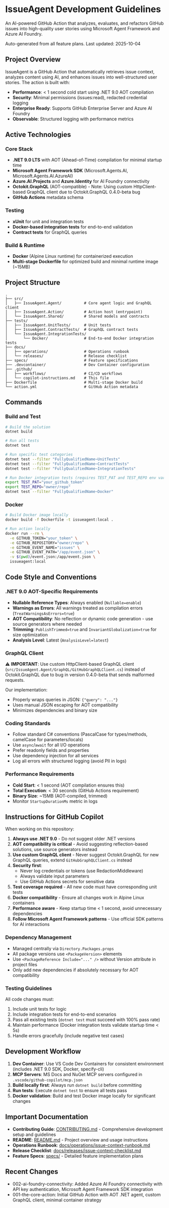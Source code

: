 # IssueAgent Development Guidelines

An AI-powered GitHub Action that analyzes, evaluates, and refactors GitHub issues into high-quality user stories using Microsoft Agent Framework and Azure AI Foundry.

Auto-generated from all feature plans. Last updated: 2025-10-04

## Project Overview

IssueAgent is a GitHub Action that automatically retrieves issue context, analyzes content using AI, and enhances issues into well-structured user stories. The action is built with:
- **Performance**: < 1 second cold start using .NET 9.0 AOT compilation
- **Security**: Minimal permissions (issues:read), redacted credential logging
- **Enterprise Ready**: Supports GitHub Enterprise Server and Azure AI Foundry
- **Observable**: Structured logging with performance metrics

## Active Technologies

### Core Stack
- **.NET 9.0 LTS** with AOT (Ahead-of-Time) compilation for minimal startup time
- **Microsoft Agent Framework SDK** (Microsoft.Agents.AI, Microsoft.Agents.AI.AzureAI)
- **Azure.AI.Projects** and **Azure.Identity** for AI Foundry connectivity
- **Octokit.GraphQL** (AOT-compatible) - Note: Using custom HttpClient-based GraphQL client due to Octokit.GraphQL 0.4.0-beta bug
- **GitHub Actions** metadata schema

### Testing
- **xUnit** for unit and integration tests
- **Docker-based integration tests** for end-to-end validation
- **Contract tests** for GraphQL queries

### Build & Runtime
- **Docker** (Alpine Linux runtime) for containerized execution
- **Multi-stage Dockerfile** for optimized build and minimal runtime image (~15MB)

## Project Structure

```
.
├── src/
│   ├── IssueAgent.Agent/          # Core agent logic and GraphQL client
│   ├── IssueAgent.Action/         # Action host (entrypoint)
│   └── IssueAgent.Shared/         # Shared models and contracts
├── tests/
│   ├── IssueAgent.UnitTests/      # Unit tests
│   ├── IssueAgent.ContractTests/  # GraphQL contract tests
│   └── IssueAgent.IntegrationTests/
│       └── Docker/                # End-to-end Docker integration tests
├── docs/
│   ├── operations/                # Operations runbook
│   └── releases/                  # Release checklist
├── specs/                         # Feature specifications
├── .devcontainer/                 # Dev Container configuration
├── .github/
│   ├── workflows/                 # CI/CD workflows
│   └── copilot-instructions.md    # This file
├── Dockerfile                     # Multi-stage Docker build
└── action.yml                     # GitHub Action metadata
```

## Commands

### Build and Test
```bash
# Build the solution
dotnet build

# Run all tests
dotnet test

# Run specific test categories
dotnet test --filter "FullyQualifiedName~UnitTests"
dotnet test --filter "FullyQualifiedName~ContractTests"
dotnet test --filter "FullyQualifiedName~IntegrationTests"

# Run Docker integration tests (requires TEST_PAT and TEST_REPO env vars)
export TEST_PAT="your_github_token"
export TEST_REPO="owner/repo"
dotnet test --filter "FullyQualifiedName~Docker"
```

### Docker
```bash
# Build Docker image locally
docker build -f Dockerfile -t issueagent:local .

# Run action locally
docker run --rm \
  -e GITHUB_TOKEN="your_token" \
  -e GITHUB_REPOSITORY="owner/repo" \
  -e GITHUB_EVENT_NAME="issues" \
  -e GITHUB_EVENT_PATH="/app/event.json" \
  -v $(pwd)/event.json:/app/event.json \
  issueagent:local
```

## Code Style and Conventions

### .NET 9.0 AOT-Specific Requirements
- **Nullable Reference Types**: Always enabled (`Nullable=enable`)
- **Warnings as Errors**: All warnings treated as compilation errors (`TreatWarningsAsErrors=true`)
- **AOT Compatibility**: No reflection or dynamic code generation - use source generators where needed
- **Trimming**: `PublishTrimmed=true` and `InvariantGlobalization=true` for size optimization
- **Analysis Level**: Latest (`AnalysisLevel=latest`)

### GraphQL Client
⚠️ **IMPORTANT**: Use custom HttpClient-based GraphQL client (`src/IssueAgent.Agent/GraphQL/GitHubGraphQLClient.cs`) instead of Octokit.GraphQL due to bug in version 0.4.0-beta that sends malformed requests.

Our implementation:
- Properly wraps queries in JSON: `{"query": "..."}`
- Uses manual JSON escaping for AOT compatibility
- Minimizes dependencies and binary size

### Coding Standards
- Follow standard C# conventions (PascalCase for types/methods, camelCase for parameters/locals)
- Use `async`/`await` for all I/O operations
- Prefer readonly fields and properties
- Use dependency injection for all services
- Log all errors with structured logging (avoid PII in logs)

### Performance Requirements
- **Cold Start**: < 1 second (AOT compilation ensures this)
- **Total Execution**: < 30 seconds (GitHub Actions requirement)
- **Binary Size**: ~15MB (AOT-compiled, trimmed)
- Monitor `StartupDurationMs` metric in logs

## Instructions for GitHub Copilot

When working on this repository:

1. **Always use .NET 9.0** - Do not suggest older .NET versions
2. **AOT compatibility is critical** - Avoid suggesting reflection-based solutions, use source generators instead
3. **Use custom GraphQL client** - Never suggest Octokit.GraphQL for new GraphQL queries, extend `GitHubGraphQLClient.cs` instead
4. **Security first**:
   - Never log credentials or tokens (use RedactionMiddleware)
   - Always validate input parameters
   - Use GitHub Actions secrets for sensitive data
5. **Test coverage required** - All new code must have corresponding unit tests
6. **Docker compatibility** - Ensure all changes work in Alpine Linux containers
7. **Performance aware** - Keep startup time < 1 second, avoid unnecessary dependencies
8. **Follow Microsoft Agent Framework patterns** - Use official SDK patterns for AI interactions

### Dependency Management
- Managed centrally via `Directory.Packages.props`
- All package versions use `<PackageVersion>` elements
- Use `<PackageReference Include="..." />` without Version attribute in project files
- Only add new dependencies if absolutely necessary for AOT compatibility

### Testing Guidelines
All code changes must:
1. Include unit tests for logic
2. Include integration tests for end-to-end scenarios
3. Pass all existing tests (`dotnet test` must succeed with 100% pass rate)
4. Maintain performance (Docker integration tests validate startup time < 5s)
5. Handle errors gracefully (include negative test cases)

## Development Workflow

1. **Dev Container**: Use VS Code Dev Containers for consistent environment (includes .NET 9.0 SDK, Docker, specify-cli)
2. **MCP Servers**: MS Docs and NuGet MCP servers configured in `.vscode/github-copilot/mcp.json`
3. **Build locally first**: Always run `dotnet build` before committing
4. **Run tests**: Execute `dotnet test` to ensure all tests pass
5. **Docker validation**: Build and test Docker image locally for significant changes

## Important Documentation

- **Contributing Guide**: [CONTRIBUTING.md](../CONTRIBUTING.md) - Comprehensive development setup and guidelines
- **README**: [README.md](../README.md) - Project overview and usage instructions
- **Operations Runbook**: [docs/operations/issue-context-runbook.md](../docs/operations/issue-context-runbook.md)
- **Release Checklist**: [docs/releases/issue-context-checklist.md](../docs/releases/issue-context-checklist.md)
- **Feature Specs**: [specs/](../specs/) - Detailed feature implementation plans

## Recent Changes
- 002-ai-foundry-connectivity: Added Azure AI Foundry connectivity with API key authentication, Microsoft Agent Framework SDK integration
- 001-the-core-action: Initial GitHub Action with AOT .NET agent, custom GraphQL client, minimal container strategy

<!-- MANUAL ADDITIONS START -->
<!-- MANUAL ADDITIONS END -->
